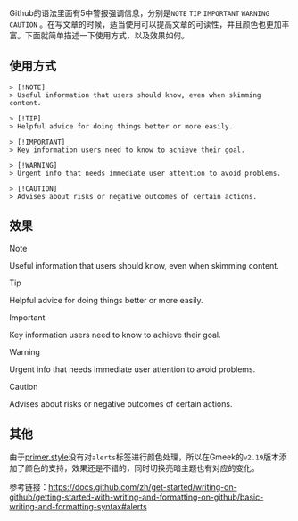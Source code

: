 Github的语法里面有5中警报强调信息，分别是`NOTE` `TIP` `IMPORTANT` `WARNING` `CAUTION` 。在写文章的时候，适当使用可以提高文章的可读性，并且颜色也更加丰富。下面就简单描述一下使用方式，以及效果如何。

## 使用方式

```
> [!NOTE]
> Useful information that users should know, even when skimming content.

> [!TIP]
> Helpful advice for doing things better or more easily.

> [!IMPORTANT]
> Key information users need to know to achieve their goal.

> [!WARNING]
> Urgent info that needs immediate user attention to avoid problems.

> [!CAUTION]
> Advises about risks or negative outcomes of certain actions.
```

## 效果

> [!NOTE]
> Useful information that users should know, even when skimming content.

> [!TIP]
> Helpful advice for doing things better or more easily.

> [!IMPORTANT]
> Key information users need to know to achieve their goal.

> [!WARNING]
> Urgent info that needs immediate user attention to avoid problems.

> [!CAUTION]
> Advises about risks or negative outcomes of certain actions.

## 其他
由于[primer.style](https://primer.style/css)没有对`alerts`标签进行颜色处理，所以在Gmeek的`v2.19`版本添加了颜色的支持，效果还是不错的，同时切换亮暗主题也有对应的变化。

参考链接：https://docs.github.com/zh/get-started/writing-on-github/getting-started-with-writing-and-formatting-on-github/basic-writing-and-formatting-syntax#alerts

